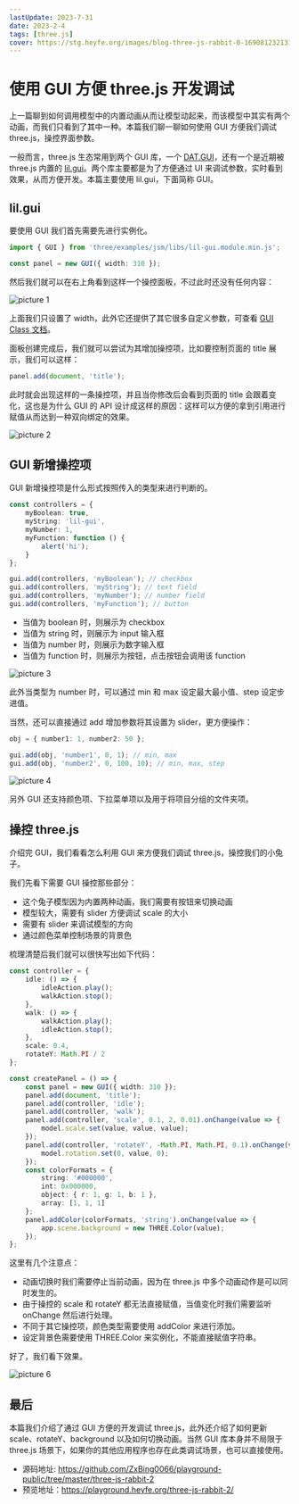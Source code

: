 ```yaml
---
lastUpdate: 2023-7-31
date: 2023-2-4
tags: [three.js]
cover: https://stg.heyfe.org/images/blog-three-js-rabbit-0-1690812321314.png
---
```


# 使用 GUI 方便 three.js 开发调试

上一篇聊到如何调用模型中的内置动画从而让模型动起来，而该模型中其实有两个动画，而我们只看到了其中一种。本篇我们聊一聊如何使用 GUI 方便我们调试 three.js，操控界面参数。

一般而言，three.js 生态常用到两个 GUI 库，一个 [DAT.GUI](https://www.npmjs.com/package/dat.gui)，还有一个是近期被 three.js 内置的 [lil.gui](https://lil-gui.georgealways.com/)。两个库主要都是为了方便通过 UI 来调试参数，实时看到效果，从而方便开发。本篇主要使用 lil.gui，下面简称 GUI。

## lil.gui

要使用 GUI 我们首先需要先进行实例化。

```ts
import { GUI } from 'three/examples/jsm/libs/lil-gui.module.min.js';

const panel = new GUI({ width: 310 });
```

然后我们就可以在右上角看到这样一个操控面板，不过此时还没有任何内容：

![picture 1](https://stg.heyfe.org/images/blog-three-js-rabbit-2-33.png)

上面我们只设置了 width，此外它还提供了其它很多自定义参数，可查看 [GUI Class 文档](https://lil-gui.georgealways.com/#GUI)。

面板创建完成后，我们就可以尝试为其增加操控项，比如要控制页面的 title 展示，我们可以这样：

```ts
panel.add(document, 'title');
```

此时就会出现这样的一条操控项，并且当你修改后会看到页面的 title 会跟着变化，这也是为什么 GUI 的 API 设计成这样的原因：这样可以方便的拿到引用进行赋值从而达到一种双向绑定的效果。

![picture 2](https://stg.heyfe.org/images/blog-three-js-rabbit-2-12.png)

## GUI 新增操控项

GUI 新增操控项是什么形式按照传入的类型来进行判断的。

```ts
const controllers = {
    myBoolean: true,
    myString: 'lil-gui',
    myNumber: 1,
    myFunction: function () {
        alert('hi');
    }
};

gui.add(controllers, 'myBoolean'); // checkbox
gui.add(controllers, 'myString'); // text field
gui.add(controllers, 'myNumber'); // number field
gui.add(controllers, 'myFunction'); // button
```

-   当值为 boolean 时，则展示为 checkbox
-   当值为 string 时，则展示为 input 输入框
-   当值为 number 时，则展示为数字输入框
-   当值为 function 时，则展示为按钮，点击按钮会调用该 function

![picture 3](https://stg.heyfe.org/images/blog-three-js-rabbit-2-68.png)

此外当类型为 number 时，可以通过 min 和 max 设定最大最小值、step 设定步进值。

当然，还可以直接通过 add 增加参数将其设置为 slider，更方便操作：

```ts
obj = { number1: 1, number2: 50 };

gui.add(obj, 'number1', 0, 1); // min, max
gui.add(obj, 'number2', 0, 100, 10); // min, max, step
```

![picture 4](https://stg.heyfe.org/images/blog-three-js-rabbit-2-63.png)

另外 GUI 还支持颜色项、下拉菜单项以及用于将项目分组的文件夹项。

## 操控 three.js

介绍完 GUI，我们看看怎么利用 GUI 来方便我们调试 three.js，操控我们的小兔子。

我们先看下需要 GUI 操控那些部分：

-   这个兔子模型因为内置两种动画，我们需要有按钮来切换动画
-   模型较大，需要有 slider 方便调试 scale 的大小
-   需要有 slider 来调试模型的方向
-   通过颜色菜单控制场景的背景色

梳理清楚后我们就可以很快写出如下代码：

```ts
const controller = {
    idle: () => {
        idleAction.play();
        walkAction.stop();
    },
    walk: () => {
        walkAction.play();
        idleAction.stop();
    },
    scale: 0.4,
    rotateY: Math.PI / 2
};

const createPanel = () => {
    const panel = new GUI({ width: 310 });
    panel.add(document, 'title');
    panel.add(controller, 'idle');
    panel.add(controller, 'walk');
    panel.add(controller, 'scale', 0.1, 2, 0.01).onChange(value => {
        model.scale.set(value, value, value);
    });
    panel.add(controller, 'rotateY', -Math.PI, Math.PI, 0.1).onChange(value => {
        model.rotation.set(0, value, 0);
    });
    const colorFormats = {
        string: '#000000',
        int: 0x000000,
        object: { r: 1, g: 1, b: 1 },
        array: [1, 1, 1]
    };
    panel.addColor(colorFormats, 'string').onChange(value => {
        app.scene.background = new THREE.Color(value);
    });
};
```

这里有几个注意点：

-   动画切换时我们需要停止当前动画，因为在 three.js 中多个动画动作是可以同时发生的。
-   由于操控的 scale 和 rotateY 都无法直接赋值，当值变化时我们需要监听 onChange 然后进行处理。
-   不同于其它操控项，颜色类型需要使用 addColor 来进行添加。
-   设定背景色需要使用 THREE.Color 来实例化，不能直接赋值字符串。

好了，我们看下效果。

![picture 6](https://stg.heyfe.org/images/blog-three-js-rabbit-2-8.gif)

## 最后

本篇我们介绍了通过 GUI 方便的开发调试 three.js，此外还介绍了如何更新 scale、rotateY、background 以及如何切换动画。当然 GUI 库本身并不局限于 three.js 场景下，如果你的其他应用程序也存在此类调试场景，也可以直接使用。

-   源码地址: https://github.com/ZxBing0066/playground-public/tree/master/three-js-rabbit-2
-   预览地址：https://playground.heyfe.org/three-js-rabbit-2/
